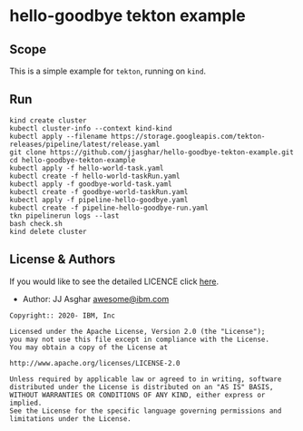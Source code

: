 # hello-goodbye tekton example

## Scope

This is a simple example for `tekton`, running on `kind`.

## Run

```shell
kind create cluster
kubectl cluster-info --context kind-kind
kubectl apply --filename https://storage.googleapis.com/tekton-releases/pipeline/latest/release.yaml
git clone https://github.com/jjasghar/hello-goodbye-tekton-example.git
cd hello-goodbye-tekton-example
kubectl apply -f hello-world-task.yaml
kubectl create -f hello-world-taskRun.yaml
kubectl apply -f goodbye-world-task.yaml
kubectl create -f goodbye-world-taskRun.yaml
kubectl apply -f pipeline-hello-goodbye.yaml
kubectl create -f pipeline-hello-goodbye-run.yaml
tkn pipelinerun logs --last
bash check.sh
kind delete cluster
```

## License & Authors

If you would like to see the detailed LICENCE click [here](./LICENCE).

- Author: JJ Asghar <awesome@ibm.com>

```text
Copyright:: 2020- IBM, Inc

Licensed under the Apache License, Version 2.0 (the "License");
you may not use this file except in compliance with the License.
You may obtain a copy of the License at

http://www.apache.org/licenses/LICENSE-2.0

Unless required by applicable law or agreed to in writing, software
distributed under the License is distributed on an "AS IS" BASIS,
WITHOUT WARRANTIES OR CONDITIONS OF ANY KIND, either express or implied.
See the License for the specific language governing permissions and
limitations under the License.
```
